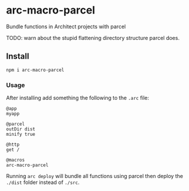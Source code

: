# arc-macro-parcel

Bundle functions in Architect projects with parcel

TODO: warn about the stupid flattening directory structure parcel does.

## Install

```bash
npm i arc-macro-parcel
```

### Usage

After installing add something the following to the `.arc` file:

```arc
@app
myapp

@parcel
outDir dist
minify true

@http
get /

@macros
arc-macro-parcel
```

Running `arc deploy` will bundle all functions using parcel then
deploy the `./dist` folder instead of `./src`.
